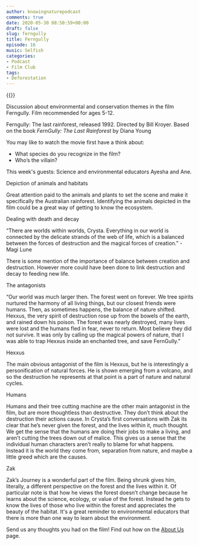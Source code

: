 ```yaml
---
author: knowingnaturepodcast
comments: true
date: 2020-05-30 08:50:59+00:00
draft: false
slug: ferngully
title: Ferngully
episode: 16
music: Selfish
categories:
- Podcast
- Film Club
tags:
- Deforestation
---
```


{{<podbean id="">}}

Discussion about environmental and conservation themes in the film Ferngully.
Film recommended for ages 5-12.

Ferngully: The last rainforest, released 1992. Directed by Bill Kroyer. Based
on the book _FernGully: The Last Rainforest_ by Diana Young

You may like to watch the movie first have a think about:

  * What species do you recognize in the film?
  * Who’s the villain?

This week's guests: Science and environmental educators Ayesha and Ane.

Depiction of animals and habitats

Great attention paid to the animals and plants to set the scene and make it
specifically the Australian rainforest. Identifying the animals depicted in
the film could be a great way of getting to know the ecosystem.

Dealing with death and decay

“There are worlds within worlds, Crysta. Everything in our world is connected
by the delicate strands of the web of life, which is a balanced between the
forces of destruction and the magical forces of creation.” - Magi Lune

There is some mention of the importance of balance between creation and
destruction. However more could have been done to link destruction and decay
to feeding new life.

The antagonists

“Our world was much larger then. The forest went on forever. We tree spirits
nurtured the harmony of all living things, but our closest friends were
humans. Then, as sometimes happens, the balance of nature shifted. Hexxus, the
very spirit of destruction rose up from the bowels of the earth, and rained
down his poison. The forest was nearly destroyed, many lives were lost and the
humans fled in fear, never to return. Most believe they did not survive. It
was only by calling up the magical powers of nature, that I was able to trap
Hexxus inside an enchanted tree, and save FernGully.”

Hexxus

The main obvious antagonist of the film is Hexxus, but he is interestingly a
personification of natural forces. He is shown emerging from a volcano, and so
the destruction he represents at that point is a part of nature and natural
cycles.

Humans

Humans and their tree cutting machine are the other main antagonist in the
film, but are more thoughtless than destructive. They don’t think about the
destruction their actions cause. In Crysta’s first conversations with Zak its
clear that he’s never given the forest, and the lives within it, much thought.
We get the sense that the humans are doing their jobs to make a living, and
aren’t cutting the trees down out of malice. This gives us a sense that the
individual human characters aren’t really to blame for what happens. Instead
it is the world they come from, separation from nature, and maybe a little
greed which are the causes.

Zak

Zak’s Journey is a wonderful part of the film. Being shrunk gives him,
literally, a different perspective on the forest and the lives within it. Of
particular note is that how he views the forest doesn’t change because he
learns about the science, ecology, or value of the forest. Instead he gets to
know the lives of those who live within the forest and appreciates the beauty
of the habitat. It's a great reminder to environmental educators that there is
more than one way to learn about the environment.

Send us any thoughts you had on the film! Find out how on the [About Us](/about) page.

